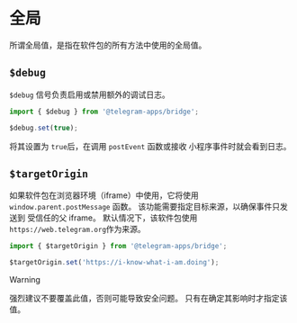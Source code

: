 # 全局

所谓全局值，是指在软件包的所有方法中使用的全局值。

## `$debug`

`$debug` 信号负责启用或禁用额外的调试日志。

```typescript
import { $debug } from '@telegram-apps/bridge';

$debug.set(true);
```

将其设置为 `true`后，在调用 `postEvent` 函数或接收
小程序事件时就会看到日志。

## `$targetOrigin`

如果软件包在浏览器环境（iframe）中使用，它将使用 `window.parent.postMessage`
函数。  该功能需要指定目标来源，以确保事件只发送到
受信任的父 iframe。 默认情况下，该软件包使用`https://web.telegram.org`作为来源。

```typescript
import { $targetOrigin } from '@telegram-apps/bridge';

$targetOrigin.set('https://i-know-what-i-am.doing');
```

> [!WARNING]
> 强烈建议不要覆盖此值，否则可能导致安全问题。
> 只有在确定其影响时才指定该值。
